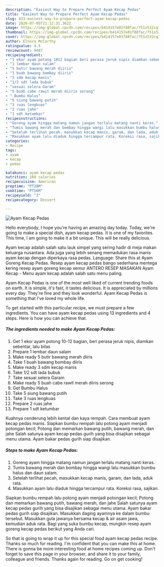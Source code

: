 ```yaml
---
description: "Easiest Way to Prepare Perfect Ayam Kecap Pedas"
title: "Easiest Way to Prepare Perfect Ayam Kecap Pedas"
slug: 833-easiest-way-to-prepare-perfect-ayam-kecap-pedas
date: 2020-07-05T21:12:31.362Z
image: https://img-global.cpcdn.com/recipes/b414157e01f88fac/751x532cq70/ayam-kecap-pedas-foto-resep-utama.jpg
thumbnail: https://img-global.cpcdn.com/recipes/b414157e01f88fac/751x532cq70/ayam-kecap-pedas-foto-resep-utama.jpg
cover: https://img-global.cpcdn.com/recipes/b414157e01f88fac/751x532cq70/ayam-kecap-pedas-foto-resep-utama.jpg
author: Elnora McCarthy
ratingvalue: 4.5
reviewcount: 9487
recipeingredient:
- "1 ekor ayam potong 1012 bagian beri perasa jeruk nipis diamkan sebentar lalu bilas"
- "1 lembar daun salam"
- "5 butir bawang merah diiris"
- "1 buah bawang bombay diiris"
- "3 sdm kecap manis"
- "1/2 sdt lada bubuk"
- "sesuai selera Garam"
- "5 buah cabe rawit merah diiris serong"
- " Bumbu Halus"
- "5 siung bawang putih"
- "3 ruas lengkuas"
- "2 ruas jahe"
- "1 sdt ketumbar"
recipeinstructions:
- "Goreng ayam hingga matang namun jangan terlalu matang nanti keras."
- "Tumis bawang merah dan bombay hingga wangi lalu masukkan bumbu halus dan daun salam."
- "Setelah terlihat pecah, masukkan kecap manis, garam, dan lada, aduk rata."
- "Masukkan ayam lalu diaduk hingga tercampur rata. Koreksi rasa, sajikan."
categories:
- Recipe
tags:
- ayam
- kecap
- pedas

katakunci: ayam kecap pedas 
nutrition: 169 calories
recipecuisine: American
preptime: "PT28M"
cooktime: "PT56M"
recipeyield: "3"
recipecategory: Dessert

---
```



![Ayam Kecap Pedas](https://img-global.cpcdn.com/recipes/b414157e01f88fac/751x532cq70/ayam-kecap-pedas-foto-resep-utama.jpg)

Hello everybody, I hope you're having an amazing day today. Today, we're going to make a special dish, ayam kecap pedas. It is one of my favorites. This time, I am going to make it a bit unique. This will be really delicious.

Ayam kecap adalah salah satu lauk simpel yang sering hadir di meja makan keluarga nusantara. Ada juga yang lebih senang memadukan rasa manis ayam kecap dengan diperkaya rasa pedas. Language: Share this at Ayam Goreng Kecap Pedas. Resep ayam kecap pedas bango sederhana mentega kering resep ayam goreng kecap semur ANTERO RESEP MASAKAN Ayam Kecap - Menu ayam kecap adalah salah satu menu paling.

Ayam Kecap Pedas is one of the most well liked of current trending foods on earth. It is simple, it's fast, it tastes delicious. It is appreciated by millions every day. They're fine and they look wonderful. Ayam Kecap Pedas is something that I've loved my whole life.


To get started with this particular recipe, we must prepare a few ingredients. You can have ayam kecap pedas using 13 ingredients and 4 steps. Here is how you can achieve that.

<!--inarticleads1-->

##### The ingredients needed to make Ayam Kecap Pedas:

1. Get 1 ekor ayam potong 10-12 bagian, beri perasa jeruk nipis, diamkan sebentar, lalu bilas
1. Prepare 1 lembar daun salam
1. Make ready 5 butir bawang merah diiris
1. Take 1 buah bawang bombay diiris
1. Make ready 3 sdm kecap manis
1. Take 1/2 sdt lada bubuk
1. Take sesuai selera Garam
1. Make ready 5 buah cabe rawit merah diiris serong
1. Get  Bumbu Halus
1. Take 5 siung bawang putih
1. Take 3 ruas lengkuas
1. Prepare 2 ruas jahe
1. Prepare 1 sdt ketumbar


Kuahnya cenderung lebih kental dan kaya rempah. Cara membuat ayam kecap pedas manis. Siapkan bumbu rempah lalu potong ayam menjadi potongan kecil; Potong dan memarkan bawang putih, bawang merah, dan jahe Salah satunya ayam kecap pedas gurih yang bisa disajikan sebagai menu utama. Ayam bakar pedas gurih siap disajikan. 

<!--inarticleads2-->

##### Steps to make Ayam Kecap Pedas:

1. Goreng ayam hingga matang namun jangan terlalu matang nanti keras.
1. Tumis bawang merah dan bombay hingga wangi lalu masukkan bumbu halus dan daun salam.
1. Setelah terlihat pecah, masukkan kecap manis, garam, dan lada, aduk rata.
1. Masukkan ayam lalu diaduk hingga tercampur rata. Koreksi rasa, sajikan.


Siapkan bumbu rempah lalu potong ayam menjadi potongan kecil; Potong dan memarkan bawang putih, bawang merah, dan jahe Salah satunya ayam kecap pedas gurih yang bisa disajikan sebagai menu utama. Ayam bakar pedas gurih siap disajikan. Masukkan daging ayamnya ke dalam bumbu tersebut. Masukkan gula jawanya bersama kecap &amp; air asam jawa, kemudian aduk rata. Bagi yang suka bumbu kecap, mungkin resep ayam goreng kecap pedas berikut yang Anda cari. 

So that is going to wrap it up for this special food ayam kecap pedas recipe. Thanks so much for reading. I'm confident that you can make this at home. There is gonna be more interesting food at home recipes coming up. Don't forget to save this page in your browser, and share it to your family, colleague and friends. Thanks again for reading. Go on get cooking!
